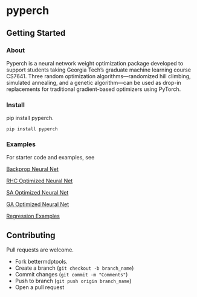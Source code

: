 
# pyperch

## Getting Started

### About
Pyperch is a neural network weight optimization package developed to support students taking Georgia Tech’s graduate machine learning course CS7641. 
Three random optimization algorithms—randomized hill climbing, simulated annealing, and a genetic algorithm—can be used as drop-in replacements for traditional gradient-based optimizers using PyTorch.
### Install 

pip install pyperch.   

```
pip install pyperch
```
### Examples

For starter code and examples, see

[Backprop Neural Net](notebooks/backprop_network.ipynb) 

[RHC Optimized Neural Net](notebooks/rhc_opt_network.ipynb) 

[SA Optimized Neural Net](notebooks/sa_opt_network.ipynb)

[GA Optimized Neural Net](notebooks/ga_opt_network.ipynb)

[Regression Examples](notebooks/regression_examples.ipynb)


## Contributing

Pull requests are welcome.  

* Fork bettermdptools.
* Create a branch (`git checkout -b branch_name`)
* Commit changes (`git commit -m "Comments"`)
* Push to branch (`git push origin branch_name`)
* Open a pull request